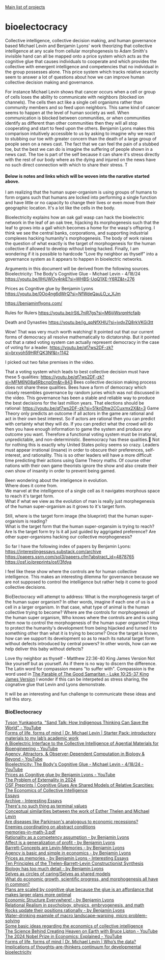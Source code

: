 <a href="https://johnshearing.github.io/">Main list of projects</a>  

# bioelectocracy
Collective intelligence, collective decision making, and human governance based Michael Levin and Benjamin Lyons' work theorizing that collective intelligence at any scale from cellular morphogenesis to Adam Smith's invisible hand can all be mapped onto a price system which acts as the cognitive glue that causes individuals to cooperate and which provides the collective with emergent intelligence and competencies that no individual in the group possesses alone. This price system which tracks relative scarcity seem to answer a lot of questions about how we can improve human collective decision making and governance.  

For instance Michael Levin shows that cancer occurs when a cell or group of cells loses the ability to communicate with neighbors (blocked ion channels). The cells then act like a single cell organisms rather than community members and so feed upon neighbors. This same kind of cancer seems to happen at the level of human society as well. When communication is blocked between communities, or when communities identify as different than other communities then they will all stop cooperating and start to feed upon the others. Benjamin Lyons makes this comparison intuitively accessible to us by asking to imagine why we react to stubbing our toe with greater concern than the death of a large group of people seen on a news cast. The fact that we can feel the pain of a stubbed toe, but the best we can do is imagine the suffering of people shown in a news cast. The toe is part of the self because it can share it's stress directly with the rest of our body where as the dying and injured on the news have no such direct connection with which to share their stress. T 

#### Below is notes and links which will be woven into the narative started above.

I am realizing that the human super-organism is using groups of humans to form organs such that humans are locked into performing a single function and have little or no capacity to change their lives or even move from their geographic location. It's a lot like the cells in the body. 

Bioelectricity explains how an oak gall wasp can hack the bioelectric network in the leaf of an oak tree, hijacking its morphogenesis such that the leaf to grows into a gall which becomes a home for the wasp's offspring. 
I think we see the central banks, corporations, and supporting industrial complexes hacking humanity's morphogenesis. 
The body of work raises the question of what exactly is the target of morphogenesis for the human collective if allowed to develop without being hacked. 
Finally, I am wondering if it is possible to hardcode "Love thy neighbor as thyself" into a governance system as it appears to happen in bioelectric networks.  

Arguments in this document will be derived from the following sources.  
Bioelectricity: The Body's Cognitive Glue - Michael Levin - 4/18/24
https://youtu.be/lIHUWOv4nkE?si=WHBS-UqQ1XE-Y6RZ&t=276

Prices as Cognitive glue by Benjamin Lyons
https://youtu.be/0Oo4ng6dWrQ?si=NfWdeQauLO_v_XJm

https://benjaminflyons.com/

Rules for Rulers
https://youtu.be/rStL7niR7gs?si=M6ijiWsrqnHcfaib

Death and Dynasties
https://youtu.be/ig_qpNfXHIU?si=jvdvZQ8rkVKGi3tt


Wow! That was very much worth watching!
It pointed out that our current forms of democracy all resolve mathematically to dictatorship.
But it pointed out that a rated voting system can actually represent democracy in the case of voting for a leader.
https://youtu.be/qf7ws2DF-zk?si=brxyoh59HRFQK3Nf&t=1142

I picked out two false premises in the video.

That a voting system which leads to best collective decision must have these 5 qualities:
https://youtu.be/qf7ws2DF-zk?si=MFM6N08a6Rbcnp0m&t=843
Bees collective decision making process does not share these qualities.
Bees have a form of democracy which closely resembles governance by random juries which was not discussed in the video.
This governance has been a stable and reliable way to produce the best decisions for the last million years.
That elections should be rational:
https://youtu.be/qf7ws2DF-zk?si=51knDhw2CCuxmx2X&t=3
Game Theory only predicts an outcome if all actors in the game are rational and act in their own best interest.
So if actors are rational then you can predict with certainty what they will do.
If you can predict what the crowd will do then you have enough information to game the system and produce any outcome you want.
Therefore a functional voting system must be irrational, unpredictable, and non-deterministic.
Beemocracy has these qualities.🐝
Not for nothing this is exactly why United States policy seems so crazy.
Leaders must appear irrational (insane) in order to obscure their preferences, self-interest, and rationality.
This is so other leaders will have a more difficult time predicting their actions using Game Theory maths.
Of course other nations with their own game theorists ignore the show and also create their own show of insanity in order to prevent being gamed.

Been wondering about the inteligence in evolution.  
Where does it come from.  
We marvel at the intelligence of a single cell as it navigates morphous space to reach it's target form.  
What if what we view as the evolution of man is really just morphegenesis of the human super-organism as it grows to it's target form.  

Still, where is the target form image (the blueprint) that the human super-organism is reading?  
What is the target form that the human super-organsim is trying to reach?
Are 
Is the target form try
Is it all just guided by aggrigated preference?
Are other super-organisms hacking our collective morphogenesis?


So far I have the following index of papers by Benjamin Lyons:
https://interestingessays.substack.com/archive
https://papers.ssrn.com/sol3/papers.cfm?abstract_id=4878765
https://osf.io/preprints/osf/3fdya

I feel like these show where the controls are for human collective intelligence.
This makes an interesting dilemma for governance because we are not supposed to control the intelligence but rather help it come to good collective decisions.

BioElectocracy will attempt to address:
What is the morphogenesis target of the human super organism?
In other words, imagine if each one of us is a cell in a larger organism.
In that case, what type of animal is the human collective trying to become?
Where are the controls for morphogenesis of the human super organism,
Who knows where the controls are and is using them now to control the morphogenesis of the human super organism?
How to protect the humanity's development from being hijacked and turned it to something other than what it is trying to become?
Once the target is known, how can we support its development so as to reach its natural target form without defects introduced by central powers?
In other words, how can we help deliver this baby without defects?

Love thy neighbor as thyself - Matthew 22:36-40 King James Version 
Not like yourself but as yourself. 
As if there is no way to discern the difference. 
The Latin word for compassion means "to suffer with".
Compassion is the word used in [The Parable of The Good Samaritan - Luke 10:25-37 King James Version](https://johnshearing.github.io/bible_passages_where_jesus_speaks/index.html#Who_Is_My_Neighbor_And_What_Do_You_Mean_By_Love)
I wonder if this can be interpeted as stress sharing, the cognative glue that Levin and Lyons demonstrate.

It will be an interesting and fun challenge to communicate these ideas and tell this story.


<html>
<body>
<DL><p>
    <DT><H3 ADD_DATE="1731866008" LAST_MODIFIED="1731866008">BioElectocracy</H3>
    <DL><p>
        <DT><A HREF="https://www.youtube.com/watch?v=oiuyG-2UKYQ">Tyson Yunkaporta, &quot;Sand Talk: How Indigenous Thinking Can Save the World&quot; - YouTube</A>
        <DT><A HREF="https://thoughtforms.life/starter-pack-introductory-materials-to-my-labs-academic-work/">Forms of life, forms of mind | Dr. Michael Levin | Starter Pack: introductory materials to my lab’s academic work</A>
        <DT><A HREF="https://www.youtube.com/watch?v=7vsYIlukqn0&t=60s">A Bioelectric Interface to the Collective Intelligence of Agential Materials for Bioengineering - YouTube</A>
        <DT><A HREF="https://www.youtube.com/watch?v=whZRH7IGAq0">Agency, Attractors, &amp; Observer-Dependent Computation in Biology &amp; Beyond - YouTube</A>
        <DT><A HREF="https://www.youtube.com/watch?v=lIHUWOv4nkE&t=2813s">Bioelectricity: The Body&#39;s Cognitive Glue - Michael Levin - 4/18/24 - YouTube</A>
        <DT><A HREF="https://www.youtube.com/watch?v=0Oo4ng6dWrQ">Prices as Cognitive glue by Benjamin Lyons - YouTube</A>
        <DT><A HREF="https://download.ssrn.com/2024/6/27/4878765.pdf?response-content-disposition=inline&X-Amz-Security-Token=IQoJb3JpZ2luX2VjEG8aCXVzLWVhc3QtMSJHMEUCIFLvWZy%2Fep8Rpm4H7dM1MhMATm7VoSr6KtBesSSY5lrfAiEAiHCAqbyiB9feBf2UScNFojN0F8qFDYoNy%2B6oin6nctYqxwUI%2BP%2F%2F%2F%2F%2F%2F%2F%2F%2F%2FARAEGgwzMDg0NzUzMDEyNTciDJVujs44rfdNJZqQZSqbBfFnTNKVXzWdtp%2BSTR7DQnIy9XXmCh%2Fqa3T9%2FxgHvu6lWq59f4irvKvmaYmOkDlUwJorD%2BpGxoBOwwY0HTDaf2eb1Wf1dTZjWSUJSuIMRIg%2Bia2JqGYa4d5fxUsMegAczfExzyxLWLtGSSZeLVXS9RRRd5KZ%2BqmzGMifL25%2BWuamkGpknFps51U1b0f2Q0Qqz1zKyB44R7HojZN4%2FCn10ueW6YUb4UsdeOpMdfEeGWj%2BydyUIRCkxhPgL8sUAxxeOogO0olU%2FQpz5kqb%2B3FecTGhTug8gGAyF0RolLlyWsgt71v48e9M3N9Ekqc8qLo2mvRO7vEN95vlMorL2mL6qG9Lr50CWyhTOuz%2BFJ2OFUwYm2aVKxB7qYF3U%2Ba0Yx%2FP%2FK8z4R3bPiBWcwWHD2zQGCxJODxx9PKAhN4zxpQz0XAHCg%2BHnRpdXOGurixxY3sZ5ogKQe8D8r%2BdvheBPmOcipxvBUCdtdV0Ajj5ACR7VvJIyRdKoj4gKZLg2l1ctG94dT%2FIRwCYEWs3cMsj3AiVwfUHxTs7%2F%2BLUUO31uceYpsaw8e3kDpci%2FS4OFXO%2F79HZQuFtMvvNABrhE4%2FovzkhoIHgaIFb8E2a9O6CxNZ4EXKU0EnRHeCktXfoisx4kqJ2GdywtIupuTdMQxgheT592%2FBH2YaQCMmvVr7vrqz9sl%2FACCVAOEsvcHRSD%2FdRpzHmYjGGzb68dPUWeyMqTKZZRmnZABB7P6DHtjZ0d7VLhPFBd7noVVG11AuGn7wYvDp%2F0npDPHlwxHaG4OfL4I%2BJXsPY3hd4yWWB0TYL6WHJ4E3bhfmpeehcJcIIl7uiZlcocdzQLpHoulafjHwaH1mD6wVe4qSdGyP%2FFSam1X7vEWM58oXt2kPAylbGYwkw2%2FfZuQY6sQFBQIMIiACbil87STT4ZwzY6kEHKWQUq2MH3yMwF4Y5fvi8ZcnbHeWoltuCXvJv29up0qYDvtjpZ0JWKYKburXIjXLuAW0Ol4rTSLPLoiPvf3mYwuZ65kjoJuEluTgfn2hpNZZtBCCeomuA8Ft%2FUTfg2EFpKz1xdjdTwWNJ%2BiMaAYt1P6TFysy7nIlMbXliELuxai8nn%2FZbxwdEab8%2BK50zWWzZ%2Bc%2FWIi3QcSviv9e3nbM%3D&X-Amz-Algorithm=AWS4-HMAC-SHA256&X-Amz-Date=20241114T233156Z&X-Amz-SignedHeaders=host&X-Amz-Expires=300&X-Amz-Credential=ASIAUPUUPRWE4YKR33WT%2F20241114%2Fus-east-1%2Fs3%2Faws4_request&X-Amz-Signature=2cd841758c76fd6d5bde11ab30aa4e0063c39c41276ae32a5f6e4d5b441b4870&abstractId=4878765" ADD_DATE="1731866008">The Problem of Externality in 2024</A>
        <DT><A HREF="https://osf.io/preprints/osf/3fdya">OSF Preprints | Cognitive Glues Are Shared Models of Relative Scarcities: The Economics of Collective Intelligence</A>
        <DT><A HREF="https://benjaminflyons.com/essays/">Essays</A>
        <DT><A HREF="https://interestingessays.substack.com/archive">Archive - Interesting Essays</A>
        <DT><A HREF="https://interestingessays.substack.com/p/theres-no-such-thing-as-terminal">There&#39;s no such thing as terminal values</A>
        <DT><A HREF="https://interestingessays.substack.com/p/conceptual-similarities-between-the">Conceptual similarities between the work of Esther Thelen and Michael Levin</A>
        <DT><A HREF="https://interestingessays.substack.com/p/are-diseases-like-parkinsons-analogous">Are diseases like Parkinson&#39;s analogous to economic recessions?</A>
        <DT><A HREF="https://interestingessays.substack.com/p/enemies-coordinating-on-abstract">Enemies coordinating on abstract conditions</A>
        <DT><A HREF="https://benjaminflyons.com/wp-content/uploads/2024/09/memories-in-math-3.pdf">memories-in-math-3.pdf</A>
        <DT><A HREF="https://interestingessays.substack.com/p/rationality-as-a-competency-assumption">Rationality as a competency assumption - by Benjamin Lyons</A>
        <DT><A HREF="https://interestingessays.substack.com/p/affect-is-a-generalization-of-profit">Affect is a generalization of profit - by Benjamin Lyons</A>
        <DT><A HREF="https://interestingessays.substack.com/p/barrett-concepts-are-levin-memories">Barrett-Concepts are Levin-Memories - by Benjamin Lyons</A>
        <DT><A HREF="https://interestingessays.substack.com/p/agency-is-basic-and-simple-in-economics">Agency is basic and simple in economics - by Benjamin Lyons</A>
        <DT><A HREF="https://interestingessays.substack.com/p/prices-as-memories">Prices as memories - by Benjamin Lyons - Interesting Essays</A>
        <DT><A HREF="https://interestingessays.substack.com/p/ten-principles-of-the-thelen-barrett">Ten Principles of the Thelen-Barrett-Levin Constructionist Synthesis</A>
        <DT><A HREF="https://interestingessays.substack.com/p/biology-has-too-much-detail">Biology has too much detail - by Benjamin Lyons</A>
        <DT><A HREF="https://interestingessays.substack.com/p/selves-as-circles-of-caringselves">Selves as circles of caring/Selves as shared models</A>
        <DT><A HREF="https://interestingessays.substack.com/p/what-do-economic-growth-scientific">What do economic growth, scientific progress, and morphogenesis all have in common?</A>
        <DT><A HREF="https://interestingessays.substack.com/p/plans-are-scaled-by-cognitive-glue"">Plans are scaled by cognitive glue because the glue is an affordance that makes larger plans more optimal</A>
        <DT><A HREF="https://interestingessays.substack.com/p/economic-structure-everywhere">Economic Structure Everywhere! - by Benjamin Lyons</A>
        <DT><A HREF="https://interestingessays.substack.com/p/relational-realism-in-psychology">Relational Realism in psychology, physics, embryogenesis, and math</A>
        <DT><A HREF="https://interestingessays.substack.com/p/rocks-update-their-positions-rationally">Rocks update their positions rationally - by Benjamin Lyons</A>
        <DT><A HREF="https://interestingessays.substack.com/p/water-drinking-example-of-macro-landscape">Water-drinking example of macro landscape-warping, micro problem-solving</A>
        <DT><A HREF="https://interestingessays.substack.com/p/some-basic-ideas-regarding-the-economics">Some basic ideas regarding the economics of collective intelligence</A>
        <DT><A HREF="https://www.youtube.com/watch?v=t2Hx67Lv1oY">The Science Behind Creating Heaven on Earth with Bruce Lipton - YouTube</A>
        <DT><A HREF="https://www.youtube.com/watch?v=P60TX-dwd4s">The 2024 Nobel Prize in Economics: Explained - YouTube</A>
        <DT><A HREF="https://thoughtforms.life/whos-the-data-implications-of-thoughts-are-thinkers-continuum-for-developmental-bioelectricity/">Forms of life, forms of mind | Dr. Michael Levin | Who’s the data? Implications of thoughts-are-thinkers continuum for developmental bioelectricity</A>
    </DL><p>
</DL><p>
</body>
</html>





